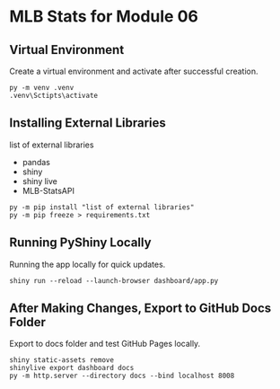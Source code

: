 # MLB Stats for Module 06

## Virtual Environment
Create a virtual environment and activate after successful creation.
```shell
py -m venv .venv
.venv\Sctipts\activate
```

## Installing External Libraries
list of external libraries
-  pandas
-  shiny
-  shiny live
-  MLB-StatsAPI
```shell
py -m pip install "list of external libraries"
py -m pip freeze > requirements.txt
```

## Running PyShiny Locally
Running the app locally for quick updates.
```shell
shiny run --reload --launch-browser dashboard/app.py
```

## After Making Changes, Export to GitHub Docs Folder
Export to docs folder and test GitHub Pages locally.
```shell
shiny static-assets remove
shinylive export dashboard docs
py -m http.server --directory docs --bind localhost 8008
```